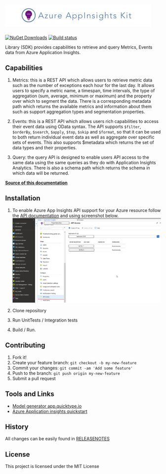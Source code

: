 # ![App Insights Icon](https://raw.githubusercontent.com/Boriszn/AzureApplicationInsightsKit/develop/assets/img/appinskit-logo-header-v2.jpg "Azure Application Insights Kit")

[![NuGet Downloads](https://img.shields.io/nuget/v/AzureApplicationInsightsKit.svg)](https://www.nuget.org/packages/AzureApplicationInsightsKit/) [![Build status](https://ci.appveyor.com/api/projects/status/ls8osc1f62e0k3p1?svg=true)](https://ci.appveyor.com/project/Boriszn/azureapplicationinsightskit)

Library (SDK) provides capabilities  to retrieve and query Metrics, Events data from Azure Application Insights.

## Capabilities

1. Metrics: this is a REST API which allows users to retrieve metric data such as the number of exceptions each hour for the last day. It allows users to specify a metric name, a timespan, time intervals, the type of aggregation (sum, average, minimum or maximum) and the property over which to segment the data. There is a corresponding metadata path which returns the available metrics and information about them such as support aggregation types and segmentation properties.

2. Events: this is a REST API which allows users rich capabilities to access their event data using OData syntax. The API supports `$filter`, `$orderBy`, `$search`, `$apply`, `$top`, `$skip` and `$format`, so that it can be used to both return individual event data as well as aggregate over specific sets of events. This also supports $metadata which returns the set of data types and their properties.

3. Query: the query API is designed to enable users API access to the same data using the same queries as they do with Application Insights Analytics. There is also a schema path which returns the schema in which data will be returned.

**[Source of this documentation](https://dev.applicationinsights.io/quickstart)**

## Installation

1. To enable Azure App Insights API support for your Azure resource follow the [API documentation](https://dev.applicationinsights.io/quickstart) and using screenshot below. 
![App Insights Icon](https://raw.githubusercontent.com/Boriszn/AzureApplicationInsightsKit/master/assets/img/api-access.png "App Insights")

2. Clone repository
3. Run UnitTests / Integration tests
4. Build / Run.

## Contributing

1. Fork it!
2. Create your feature branch: `git checkout -b my-new-feature`
3. Commit your changes: `git commit -am 'Add some feature'`
4. Push to the branch: `git push origin my-new-feature`
5. Submit a pull request

## Tools and Links

- [Model generator app.quicktype.io](https://app.quicktype.io)
- [Azure Application insights quickstart](https://dev.applicationinsights.io/quickstart)
 

## History

All changes can be easily found in [RELEASENOTES](ReleaseNotes.md)

## License

This project is licensed under the MIT License